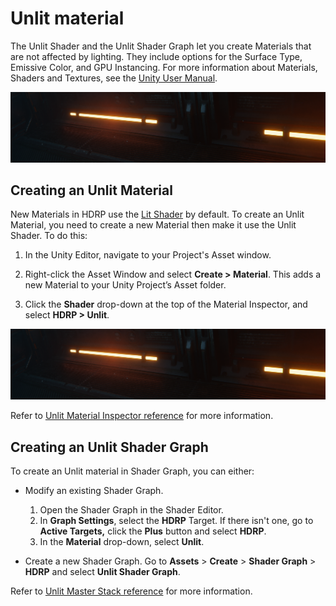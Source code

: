 # Unlit material

The Unlit Shader and the Unlit Shader Graph let you create Materials that are not affected by lighting. They include options for the Surface Type, Emissive Color, and GPU Instancing. For more information about Materials, Shaders and Textures, see the [Unity User Manual](https://docs.unity3d.com/Manual/Shaders.html).

![](Images/HDRPFeatures-UnlitShader.png)

## Creating an Unlit Material

New Materials in HDRP use the [Lit Shader](lit-material.md) by default. To create an Unlit Material, you need to create a new Material then make it use the Unlit Shader. To do this:

1. In the Unity Editor, navigate to your Project's Asset window.

2. Right-click the Asset Window and select __Create > Material__. This adds a new Material to your Unity Project’s Asset folder.

3. Click the __Shader__ drop-down at the top of the Material Inspector, and select __HDRP > Unlit__.

![](Images/HDRPFeatures-UnlitShader.png)

Refer to [Unlit Material Inspector reference](unlit-material-inspector-reference.md) for more information.

## Creating an Unlit Shader Graph

To create an Unlit material in Shader Graph, you can either:

* Modify an existing Shader Graph.

    1. Open the Shader Graph in the Shader Editor.
    2. In **Graph Settings**, select the **HDRP** Target. If there isn't one, go to **Active Targets,** click the **Plus** button and select **HDRP**.
    3. In the **Material** drop-down, select **Unlit**.

* Create a new Shader Graph. Go to **Assets** > **Create** > **Shader Graph** > **HDRP** and select **Unlit Shader Graph**.

Refer to [Unlit Master Stack reference](unlit-master-stack-reference.md) for more information.